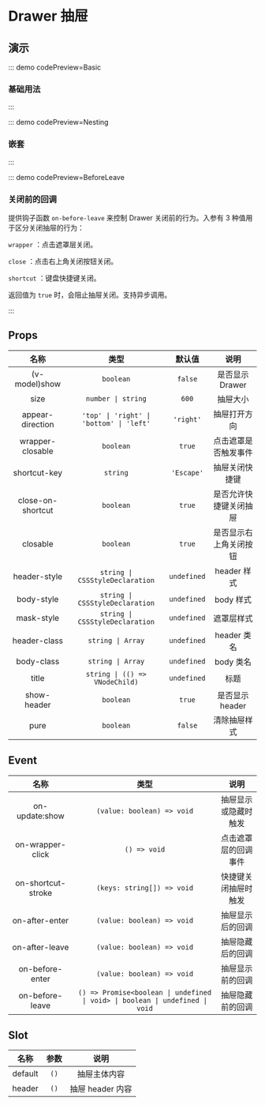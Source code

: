 <script setup>
import Basic from '@/drawer/demos/DemoBasic.vue'
import Nesting from '@/drawer/demos/DemoNesting.vue'
import BeforeLeave from '@/drawer/demos/DemoBeforeLeave.vue'
</script>

# Drawer 抽屉

## 演示

::: demo codePreview=Basic

### 基础用法

<Basic />

:::

::: demo codePreview=Nesting

### 嵌套

<Nesting />

:::

::: demo codePreview=BeforeLeave

### 关闭前的回调

提供钩子函数 `on-before-leave` 来控制 Drawer 关闭前的行为。入参有 3 种值用于区分关闭抽屉的行为：

`wrapper` ：点击遮罩层关闭。

`close` ：点击右上角关闭按钮关闭。

`shortcut` ：键盘快捷键关闭。

返回值为 `true` 时，会阻止抽屉关闭。支持异步调用。

<BeforeLeave />

:::

## Props

|       名称        |                   类型                   |   默认值    |          说明          |
| :---------------: | :--------------------------------------: | :---------: | :--------------------: |
|   (v-model)show   |                `boolean`                 |   `false`   |    是否显示 Drawer     |
|       size        |            `number \| string`            |    `600`    |        抽屉大小        |
| appear-direction  | `'top' \| 'right' \| 'bottom' \| 'left'` |  `'right'`  |      抽屉打开方向      |
| wrapper-closable  |                `boolean`                 |   `true`    |  点击遮罩是否触发事件  |
|   shortcut-key    |                 `string`                 | `'Escape'`  |     抽屉关闭快捷键     |
| close-on-shortcut |                `boolean`                 |   `true`    | 是否允许快捷键关闭抽屉 |
|     closable      |                `boolean`                 |   `true`    | 是否显示右上角关闭按钮 |
|   header-style    |     `string \| CSSStyleDeclaration`      | `undefined` |      header 样式       |
|    body-style     |     `string \| CSSStyleDeclaration`      | `undefined` |       body 样式        |
|    mask-style     |     `string \| CSSStyleDeclaration`      | `undefined` |       遮罩层样式       |
|   header-class    |            `string \| Array`             | `undefined` |      header 类名       |
|    body-class     |            `string \| Array`             | `undefined` |       body 类名        |
|       title       |      `string \| (() => VNodeChild)`      | `undefined` |          标题          |
|    show-header    |                `boolean`                 |   `true`    |    是否显示 header     |
|       pure        |                `boolean`                 |   `false`   |      清除抽屉样式      |

## Event

|        名称        |                                     类型                                      |         说明         |
| :----------------: | :---------------------------------------------------------------------------: | :------------------: |
|   on-update:show   |                          `(value: boolean) => void`                           | 抽屉显示或隐藏时触发 |
|  on-wrapper-click  |                                 `() => void`                                  | 点击遮罩层的回调事件 |
| on-shortcut-stroke |                          `(keys: string[]) => void`                           | 快捷键关闭抽屉时触发 |
|   on-after-enter   |                          `(value: boolean) => void`                           |   抽屉显示后的回调   |
|   on-after-leave   |                          `(value: boolean) => void`                           |   抽屉隐藏后的回调   |
|  on-before-enter   |                          `(value: boolean) => void`                           |   抽屉显示前的回调   |
|  on-before-leave   | `() => Promise<boolean \| undefined \| void> \| boolean \| undefined \| void` |   抽屉隐藏前的回调   |

## Slot

|  名称   | 参数 |       说明       |
| :-----: | :--: | :--------------: |
| default | `()` |   抽屉主体内容   |
| header  | `()` | 抽屉 header 内容 |
